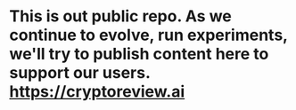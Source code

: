 # This is out public repo. As we continue to evolve, run experiments, we'll try to publish content here to support our users. https://cryptoreview.ai
